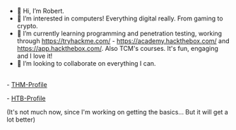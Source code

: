 - 👋 Hi, I’m Robert. 
- 👀 I’m interested in computers! Everything digital really. From gaming to crypto.
- 🌱 I’m currently learning programming and penetration testing, working through https://tryhackme.com/ - https://academy.hackthebox.com/ and https://app.hackthebox.com/. Also TCM's courses. It's fun, engaging and I love it!
- 💞️ I’m looking to collaborate on everything I can. 
<br>
- <a href="https://tryhackme.com/p/Robhimself">THM-Profile</a><p>
- <a href="https://app.hackthebox.com/profile/796754">HTB-Profile</a><p>
(It's not much now, since I'm working on getting the basics... But it will get a lot better)
<!---
Robhimself/Robhimself is a ✨ special ✨ repository because its `README.md` (this file) appears on your GitHub profile.
You can click the Preview link to take a look at your changes.
--->
